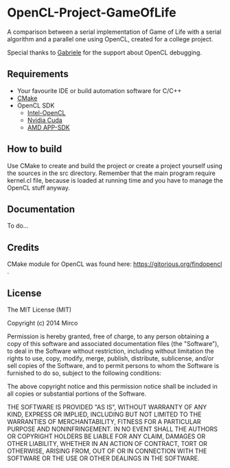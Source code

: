 OpenCL-Project-GameOfLife
=========================

A comparison between a serial implementation of Game of Life with a serial algorithm and a parallel one using OpenCL, created for a college project. 

Special thanks to [Gabriele](https://github.com/Gabriele91) for the support about OpenCL debugging.

## Requirements

* Your favourite IDE or build automation software for C/C++
* [CMake](http://www.cmake.org/)
* OpenCL SDK
  * [Intel-OpenCL](https://software.intel.com/en-us/intel-opencl)
  * [Nvidia Cuda](https://developer.nvidia.com/cuda-zone)
  * [AMD APP-SDK](http://developer.amd.com/tools-and-sdks/opencl-zone/amd-accelerated-parallel-processing-app-sdk/)

## How to build

Use CMake to create and build the project or create a project yourself using the sources in the src directory. Remember that the main program require kernel.cl file, because is loaded at running time and you have to manage the OpenCL stuff anyway.

## Documentation

To do...

## Credits

CMake module for OpenCL was found here: https://gitorious.org/findopencl .

## License

The MIT License (MIT)

Copyright (c) 2014 Mirco

Permission is hereby granted, free of charge, to any person obtaining a copy
of this software and associated documentation files (the "Software"), to deal
in the Software without restriction, including without limitation the rights
to use, copy, modify, merge, publish, distribute, sublicense, and/or sell
copies of the Software, and to permit persons to whom the Software is
furnished to do so, subject to the following conditions:

The above copyright notice and this permission notice shall be included in all
copies or substantial portions of the Software.

THE SOFTWARE IS PROVIDED "AS IS", WITHOUT WARRANTY OF ANY KIND, EXPRESS OR
IMPLIED, INCLUDING BUT NOT LIMITED TO THE WARRANTIES OF MERCHANTABILITY,
FITNESS FOR A PARTICULAR PURPOSE AND NONINFRINGEMENT. IN NO EVENT SHALL THE
AUTHORS OR COPYRIGHT HOLDERS BE LIABLE FOR ANY CLAIM, DAMAGES OR OTHER
LIABILITY, WHETHER IN AN ACTION OF CONTRACT, TORT OR OTHERWISE, ARISING FROM,
OUT OF OR IN CONNECTION WITH THE SOFTWARE OR THE USE OR OTHER DEALINGS IN THE
SOFTWARE.
